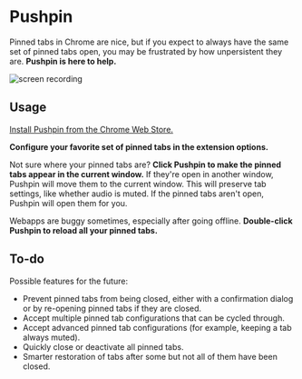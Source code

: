 # Pushpin

Pinned tabs in Chrome are nice, but if you expect to always have the same set
of pinned tabs open, you may be frustrated by how unpersistent they are.
**Pushpin is here to help.**

![screen recording](resources/screencast-0-800@15.gif)

## Usage

[Install Pushpin from the Chrome Web Store.](https://chrome.google.com/webstore/detail/oeccdogiekfcglkneepeaodoendiikic)

**Configure your favorite set of pinned tabs in the extension options.**

Not sure where your pinned tabs are? **Click Pushpin to make the pinned tabs
appear in the current window.** If they're open in another window, Pushpin will
move them to the current window. This will preserve tab settings, like whether
audio is muted. If the pinned tabs aren't open, Pushpin will open them for you.

Webapps are buggy sometimes, especially after going offline. **Double-click
Pushpin to reload all your pinned tabs.**

## To-do

Possible features for the future:

- Prevent pinned tabs from being closed, either with a confirmation dialog or
  by re-opening pinned tabs if they are closed.
- Accept multiple pinned tab configurations that can be cycled through.
- Accept advanced pinned tab configurations (for example, keeping a tab always
  muted).
- Quickly close or deactivate all pinned tabs.
- Smarter restoration of tabs after some but not all of them have been closed.
